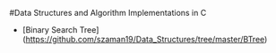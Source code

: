 #Data Structures and Algorithm Implementations in C

* [Binary Search Tree] (https://github.com/szaman19/Data_Structures/tree/master/BTree)
